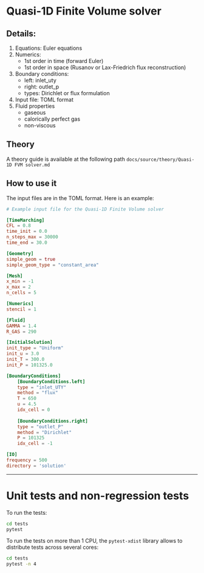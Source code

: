 # Quasi-1D Finite Volume solver

## Details:

 1. Equations: Euler equations
 2. Numerics:
    - 1st order in time (forward Euler)
    - 1st order in space (Rusanov or Lax-Friedrich flux reconstruction)
 3. Boundary conditions:
    - left: inlet_uty
    - right: outlet_p
    - types: Dirichlet or flux formulation
 4. Input file: TOML format
 5. Fluid properties
    - gaseous
    - calorically perfect gas
    - non-viscous
    
## Theory

A theory guide is available at the following path `docs/source/theory/Quasi-1D FVM solver.md`

## How to use it

The input files are in the TOML format. Here is an example:

```TOML
# Example input file for the Quasi-1D Finite Volume solver

[TimeMarching]
CFL = 0.8
time_init = 0.0
n_steps_max = 30000
time_end = 30.0

[Geometry]
simple_geom = true
simple_geom_type = "constant_area"

[Mesh]
x_min = -1
x_max = 2
n_cells = 5

[Numerics]
stencil = 1

[Fluid]
GAMMA = 1.4
R_GAS = 290

[InitialSolution]
init_type = "Uniform"
init_u = 3.0
init_T = 300.0
init_P = 101325.0

[BoundaryConditions]
    [BoundaryConditions.left]
    type = "inlet_UTY"
    method = "flux"
    T = 650
    u = 4.5
    idx_cell = 0
    
    [BoundaryConditions.right]
    type = "outlet_P"
    method = "Dirichlet"
    P = 101325
    idx_cell = -1

[IO]
frequency = 500
directory = 'solution'
```

-------

# Unit tests and non-regression tests

To run the tests:

```bash
cd tests
pytest
```

To run the tests on more than 1 CPU, the `pytest-xdist` library allows to distribute tests across several cores:

```bash
cd tests
pytest -n 4
```
